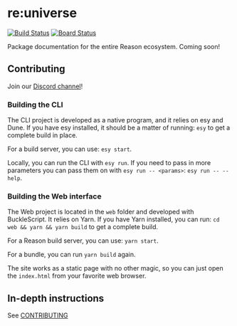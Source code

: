 # re:universe

[![Build Status](https://dev.azure.com/reuniverse/reuniverse/_apis/build/status/reuniverse.hello-reason?branchName=master)](https://dev.azure.com/reuniverse/reuniverse/_build/latest?definitionId=1?branchName=master)
[![Board Status](https://dev.azure.com/reuniverse/ad9592cf-fadf-4ddc-ab19-a378af5f488b/cae4c130-c38d-447c-8ab1-d96c8b80ec3b/_apis/work/boardbadge/7046e256-f990-423a-b90f-19d89081aa44)](https://dev.azure.com/reuniverse/ad9592cf-fadf-4ddc-ab19-a378af5f488b/_boards/board/t/cae4c130-c38d-447c-8ab1-d96c8b80ec3b/Microsoft.RequirementCategory)

Package documentation for the entire Reason ecosystem. Coming soon!

## Contributing

Join our [Discord channel](https://discord.gg/QqpaWB2/)!

### Building the CLI

The CLI project is developed as a native program, and it relies on esy and Dune.
If you have esy installed, it should be a matter of running: `esy` to get a
complete build in place.

For a build server, you can use: `esy start`.

Locally, you can run the CLI with `esy run`. If you need to pass in more parameters
you can pass them on with `esy run -- <params>`: `esy run -- --help`.

### Building the Web interface

The Web project is located in the `web` folder and developed with BuckleScript. It relies on Yarn. If you
have Yarn installed, you can run: `cd web && yarn && yarn build` to get a complete build.

For a Reason build server, you can use: `yarn start`.

For a bundle, you can run `yarn build` again.

The site works as a static page with no other magic, so you can just open the
`index.html` from your favorite web browser.

## In-depth instructions

See [CONTRIBUTING](https://github.com/reuniverse/reuniverse/blob/master/CONTRIBUTING.md/)
